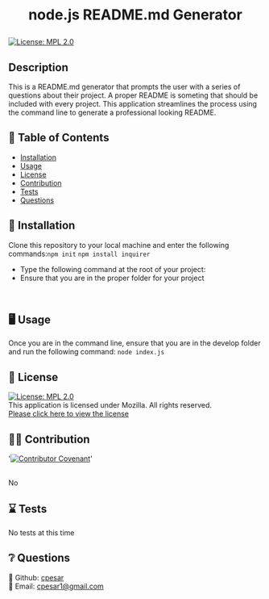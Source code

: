 # <p align="center"> node.js README.md Generator </p>
  
  [![License: MPL 2.0](https://img.shields.io/badge/License-MPL%202.0-brightgreen.svg)](https://opensource.org/licenses/MPL-2.0) 
  <br />

  ## Description
  This is a README.md generator that prompts the user with a series of questions about their project. A proper README is someting that should be included with every project. This application streamlines the process using the command line to generate a professional looking README.
  <br />
  
  
  

  ## :open_book: Table of Contents
  * [Installation](#installation)
  * [Usage](#usage)
  * [License](#license)
  * [Contribution](#contribution)
  * [Tests](#tests)
  * [Questions](#questions)

  

  ## :wrench: Installation
  <a name="installation">Clone this repository to your local machine and enter the following commands:``npm init`` ``npm install inquirer``</a>
  * Type the following command at the root of your project:
  * Ensure that you are in the proper folder for your project
  <br />


  ## :desktop_computer: Usage
  <a name="usage">Once you are in the command line, ensure that you are in the develop folder and run the following command: ``node index.js``</a>
  <br />
  
  

  ## :scroll: License 
  [![License: MPL 2.0](https://img.shields.io/badge/License-MPL%202.0-brightgreen.svg)](https://opensource.org/licenses/MPL-2.0)
  <br />This application is licensed under Mozilla. All rights reserved.<br />[Please click here to view the license](https://www.mozilla.org/en-US/MPL/2.0/FAQ/)


  ## :weight_lifting_man: Contribution
  '[![Contributor Covenant](https://img.shields.io/badge/Contributor%20Covenant-2.0-4baaaa.svg)](code_of_conduct.md)'

  <br /><a name="contribution">No</a>
  

  ## :hourglass: Tests
  <a name="tests">No tests at this time</a>
  

  ## :grey_question: Questions
  :wave: Github: <a name = "questions">[cpesar](https://github.com/cpesar)</a>
  <br />
  :postbox: Email: <a name = "questions">cpesar1@gmail.com</a>
  

  

